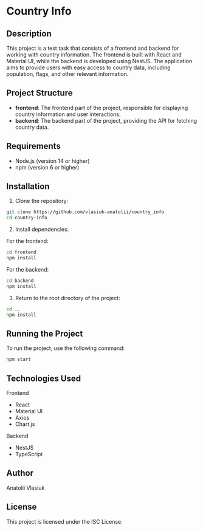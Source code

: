 # Country Info

## Description

This project is a test task that consists of a frontend and backend for working with country information. The frontend is built with React and Material UI, while the backend is developed using NestJS. The application aims to provide users with easy access to country data, including population, flags, and other relevant information.

## Project Structure

- **frontend**: The frontend part of the project, responsible for displaying country information and user interactions.
- **backend**: The backend part of the project, providing the API for fetching country data.

## Requirements

- Node.js (version 14 or higher)
- npm (version 6 or higher)

## Installation

1. Clone the repository:

```bash
git clone https://github.com/vlasiuk-anatolii/country_info
cd country-info
```

2. Install dependencies:

For the frontend:
```bash
cd frontend
npm install
```

For the backend:
```bash
cd backend
npm install
```

3. Return to the root directory of the project:
```bash
cd ..
npm install
```

## Running the Project

To run the project, use the following command:
```bash
npm start
```

## Technologies Used
Frontend

- React
- Material UI
- Axios
- Chart.js

Backend
- NestJS
- TypeScript

## Author
Anatolii Vlasiuk

## License
This project is licensed under the ISC License.